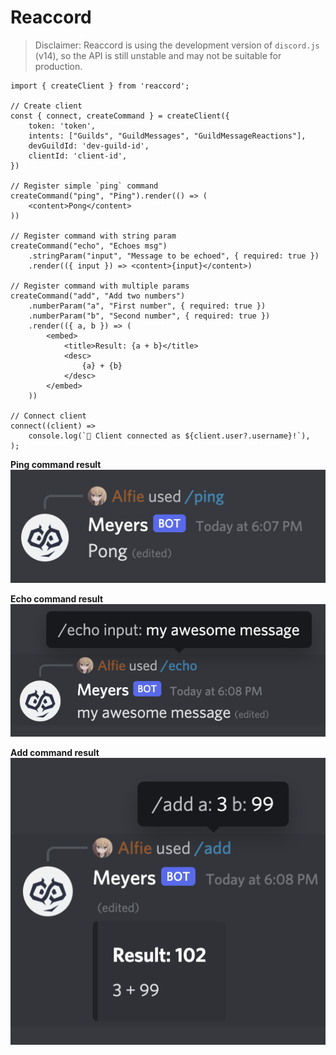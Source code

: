 # Reaccord

> Disclaimer: Reaccord is using the development version of `discord.js` (v14), so the API is still unstable and may not be suitable for production.

```tsx
import { createClient } from 'reaccord';

// Create client
const { connect, createCommand } = createClient({
    token: 'token',
    intents: ["Guilds", "GuildMessages", "GuildMessageReactions"],
    devGuildId: 'dev-guild-id',
    clientId: 'client-id',
})

// Register simple `ping` command
createCommand("ping", "Ping").render(() => (
    <content>Pong</content>
))

// Register command with string param
createCommand("echo", "Echoes msg")
    .stringParam("input", "Message to be echoed", { required: true })
    .render(({ input }) => <content>{input}</content>)

// Register command with multiple params
createCommand("add", "Add two numbers")
    .numberParam("a", "First number", { required: true })
    .numberParam("b", "Second number", { required: true })
    .render(({ a, b }) => (
        <embed>
            <title>Result: {a + b}</title>
            <desc>
                {a} + {b}
            </desc>
        </embed>
    ))

// Connect client
connect((client) =>
    console.log(`🚀 Client connected as ${client.user?.username}!`),
);
```

**Ping command result**
![Ping Command](./assets/images/command_ping.png)

**Echo command result**
![Echo Command](./assets/images/command_echo.png)

**Add command result**
![Add Command](./assets/images/command_add.png)